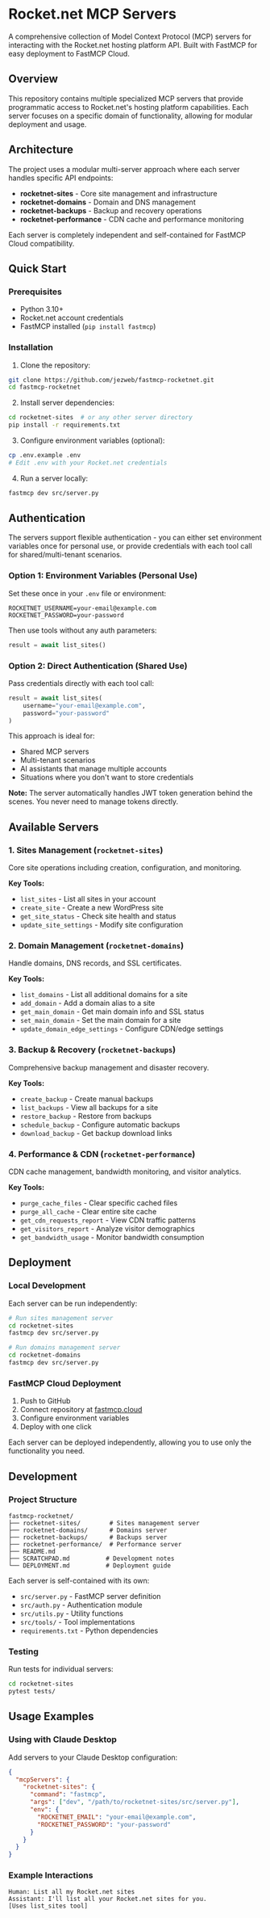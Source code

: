 # Rocket.net MCP Servers

A comprehensive collection of Model Context Protocol (MCP) servers for interacting with the Rocket.net hosting platform API. Built with FastMCP for easy deployment to FastMCP Cloud.

## Overview

This repository contains multiple specialized MCP servers that provide programmatic access to Rocket.net's hosting platform capabilities. Each server focuses on a specific domain of functionality, allowing for modular deployment and usage.

## Architecture

The project uses a modular multi-server approach where each server handles specific API endpoints:

- **rocketnet-sites** - Core site management and infrastructure
- **rocketnet-domains** - Domain and DNS management
- **rocketnet-backups** - Backup and recovery operations
- **rocketnet-performance** - CDN cache and performance monitoring

Each server is completely independent and self-contained for FastMCP Cloud compatibility.

## Quick Start

### Prerequisites

- Python 3.10+
- Rocket.net account credentials
- FastMCP installed (`pip install fastmcp`)

### Installation

1. Clone the repository:
```bash
git clone https://github.com/jezweb/fastmcp-rocketnet.git
cd fastmcp-rocketnet
```

2. Install server dependencies:
```bash
cd rocketnet-sites  # or any other server directory
pip install -r requirements.txt
```

3. Configure environment variables (optional):
```bash
cp .env.example .env
# Edit .env with your Rocket.net credentials
```

4. Run a server locally:
```bash
fastmcp dev src/server.py
```

## Authentication

The servers support flexible authentication - you can either set environment variables once for personal use, or provide credentials with each tool call for shared/multi-tenant scenarios.

### Option 1: Environment Variables (Personal Use)

Set these once in your `.env` file or environment:

```env
ROCKETNET_USERNAME=your-email@example.com
ROCKETNET_PASSWORD=your-password
```

Then use tools without any auth parameters:
```python
result = await list_sites()
```

### Option 2: Direct Authentication (Shared Use)

Pass credentials directly with each tool call:

```python
result = await list_sites(
    username="your-email@example.com",
    password="your-password"
)
```

This approach is ideal for:
- Shared MCP servers
- Multi-tenant scenarios
- AI assistants that manage multiple accounts
- Situations where you don't want to store credentials

**Note:** The server automatically handles JWT token generation behind the scenes. You never need to manage tokens directly.

## Available Servers

### 1. Sites Management (`rocketnet-sites`)
Core site operations including creation, configuration, and monitoring.

**Key Tools:**
- `list_sites` - List all sites in your account
- `create_site` - Create a new WordPress site
- `get_site_status` - Check site health and status
- `update_site_settings` - Modify site configuration

### 2. Domain Management (`rocketnet-domains`)
Handle domains, DNS records, and SSL certificates.

**Key Tools:**
- `list_domains` - List all additional domains for a site
- `add_domain` - Add a domain alias to a site
- `get_main_domain` - Get main domain info and SSL status
- `set_main_domain` - Set the main domain for a site
- `update_domain_edge_settings` - Configure CDN/edge settings

### 3. Backup & Recovery (`rocketnet-backups`)
Comprehensive backup management and disaster recovery.

**Key Tools:**
- `create_backup` - Create manual backups
- `list_backups` - View all backups for a site
- `restore_backup` - Restore from backups
- `schedule_backup` - Configure automatic backups
- `download_backup` - Get backup download links

### 4. Performance & CDN (`rocketnet-performance`)
CDN cache management, bandwidth monitoring, and visitor analytics.

**Key Tools:**
- `purge_cache_files` - Clear specific cached files
- `purge_all_cache` - Clear entire site cache
- `get_cdn_requests_report` - View CDN traffic patterns
- `get_visitors_report` - Analyze visitor demographics
- `get_bandwidth_usage` - Monitor bandwidth consumption

## Deployment

### Local Development

Each server can be run independently:

```bash
# Run sites management server
cd rocketnet-sites
fastmcp dev src/server.py

# Run domains management server
cd rocketnet-domains
fastmcp dev src/server.py
```

### FastMCP Cloud Deployment

1. Push to GitHub
2. Connect repository at [fastmcp.cloud](https://fastmcp.cloud)
3. Configure environment variables
4. Deploy with one click

Each server can be deployed independently, allowing you to use only the functionality you need.

## Development

### Project Structure

```
fastmcp-rocketnet/
├── rocketnet-sites/        # Sites management server
├── rocketnet-domains/      # Domains server
├── rocketnet-backups/      # Backups server
├── rocketnet-performance/  # Performance server
├── README.md
├── SCRATCHPAD.md          # Development notes
└── DEPLOYMENT.md          # Deployment guide
```

Each server is self-contained with its own:
- `src/server.py` - FastMCP server definition
- `src/auth.py` - Authentication module
- `src/utils.py` - Utility functions
- `src/tools/` - Tool implementations
- `requirements.txt` - Python dependencies

### Testing

Run tests for individual servers:

```bash
cd rocketnet-sites
pytest tests/
```

## Usage Examples

### Using with Claude Desktop

Add servers to your Claude Desktop configuration:

```json
{
  "mcpServers": {
    "rocketnet-sites": {
      "command": "fastmcp",
      "args": ["dev", "/path/to/rocketnet-sites/src/server.py"],
      "env": {
        "ROCKETNET_EMAIL": "your-email@example.com",
        "ROCKETNET_PASSWORD": "your-password"
      }
    }
  }
}
```

### Example Interactions

```
Human: List all my Rocket.net sites
Assistant: I'll list all your Rocket.net sites for you.
[Uses list_sites tool]